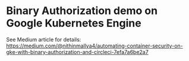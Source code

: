 # Binary Authorization demo on Google Kubernetes Engine

See Medium article for details:
https://medium.com/@nithinmallya4/automating-container-security-on-gke-with-binary-authorization-and-circleci-7efa7a6be2a7
